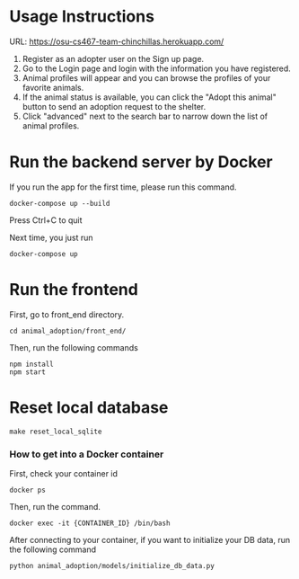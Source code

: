 # Usage Instructions
URL: https://osu-cs467-team-chinchillas.herokuapp.com/

1. Register as an adopter user on the Sign up page.
2. Go to the Login page and login with the information you have registered.
3. Animal profiles will appear and you can browse the profiles of your favorite animals.
4. If the animal status is available, you can click the "Adopt this animal" button to send an adoption request to the shelter.
5. Click "advanced" next to the search bar to narrow down the list of animal profiles.


# Run the backend server by Docker
If you run the app for the first time, please run this command.

```
docker-compose up --build
```

Press Ctrl+C to quit


Next time, you just run
```
docker-compose up
```

# Run the frontend
First, go to front_end directory.

```
cd animal_adoption/front_end/
```

Then, run the following commands
```
npm install
npm start
```

# Reset local database
```
make reset_local_sqlite
```

### How to get into a Docker container
First, check your container id
```
docker ps
```

Then, run the command.
```
docker exec -it {CONTAINER_ID} /bin/bash
```

After connecting to your container, if you want to initialize your DB data, run the following command
```
python animal_adoption/models/initialize_db_data.py 
```
